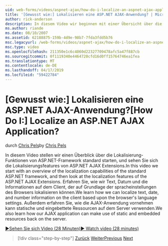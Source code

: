 ```yaml
---
uid: web-forms/videos/aspnet-ajax/how-do-i-localize-an-aspnet-ajax-application
title: '[Gewusst wie:] Lokalisieren eine ASP.NET AJAX-Anwendung? | Microsoft-Dokumentation'
author: rick-anderson
description: In diesem Video wir beginnen mit einer Übersicht über die Lokalisierung Funktionen der standardmäßigen ASP.NET-Framework und sehen Sie sich die Lokalisierungsfeatures von der...
ms.author: riande
ms.date: 08/10/2007
ms.assetid: 62188875-159b-4d9e-98b7-7fda3fdd5b76
msc.legacyurl: /web-forms/videos/aspnet-ajax/how-do-i-localize-an-aspnet-ajax-application
msc.type: video
ms.openlocfilehash: 211350e1c6c4060d22327709478afc5a47f887cb
ms.sourcegitcommit: 0f1119340e4464720cfd16d0ff15764746ea1fea
ms.translationtype: MT
ms.contentlocale: de-DE
ms.lasthandoff: 04/17/2019
ms.locfileid: "59422784"
---
```

# <a name="how-do-i-localize-an-aspnet-ajax-application"></a><span data-ttu-id="90f0e-104">[Gewusst wie:] Lokalisieren eine ASP.NET AJAX-Anwendung?</span><span class="sxs-lookup"><span data-stu-id="90f0e-104">[How Do I:] Localize an ASP.NET AJAX Application?</span></span>

<span data-ttu-id="90f0e-105">durch [Chris Pels](https://twitter.com/chrispels)</span><span class="sxs-lookup"><span data-stu-id="90f0e-105">by [Chris Pels](https://twitter.com/chrispels)</span></span>

<span data-ttu-id="90f0e-106">In diesem Video stellen wir einen Überblick über die Lokalisierung-Funktionen von ASP.NET-Framework standard starten, und sehen Sie sich die Lokalisierungsfeatures von ASP.NET AJAX Extensions.</span><span class="sxs-lookup"><span data-stu-id="90f0e-106">In this video we start with an overview of the localization capabilities of the standard ASP.NET framework, and then look at the localization features of the ASP.NET AJAX Extensions.</span></span> <span data-ttu-id="90f0e-107">Erfahren Sie, wie wir Text, Datum und die Informationen auf dem Client, der auf Grundlage der spracheinstellungen des Browsers lokalisieren können.</span><span class="sxs-lookup"><span data-stu-id="90f0e-107">We learn how we can localize text, date, and number information on the client based upon the browser's language settings.</span></span> <span data-ttu-id="90f0e-108">Außerdem erfahren Sie, wie die AJAX-Anwendung vornehmen kann statische und eingebettete Ressourcen auf dem Server verwenden.</span><span class="sxs-lookup"><span data-stu-id="90f0e-108">We also learn how our AJAX application can make use of static and embedded resources back on the server.</span></span>

[<span data-ttu-id="90f0e-109">&#9654;Sehen Sie sich Video (28 Minuten)</span><span class="sxs-lookup"><span data-stu-id="90f0e-109">&#9654; Watch video (28 minutes)</span></span>](https://channel9.msdn.com/Blogs/ASP-NET-Site-Videos/how-do-i-localize-an-aspnet-ajax-application)

> [!div class="step-by-step"]
> <span data-ttu-id="90f0e-110">[Zurück](how-do-i-implement-the-persistent-communications-pattern-with-the-updatepanel.md)
> [Weiter](how-do-i-implement-the-persistent-communications-pattern-using-web-services.md)</span><span class="sxs-lookup"><span data-stu-id="90f0e-110">[Previous](how-do-i-implement-the-persistent-communications-pattern-with-the-updatepanel.md)
[Next](how-do-i-implement-the-persistent-communications-pattern-using-web-services.md)</span></span>
